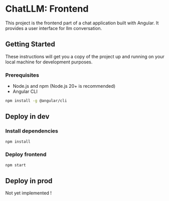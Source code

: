# ChatLLM: Frontend

This project is the frontend part of a chat application built with Angular. It provides a user interface for llm conversation.

## Getting Started

These instructions will get you a copy of the project up and running on your local machine for development purposes.

### Prerequisites

- Node.js and npm (Node.js 20+ is recommended)
- Angular CLI

```bash
npm install -g @angular/cli
```

## Deploy in dev

### Install dependencies

```bash
npm install
```

### Deploy frontend

```bash
npm start
```

## Deploy in prod

Not yet implemented !
